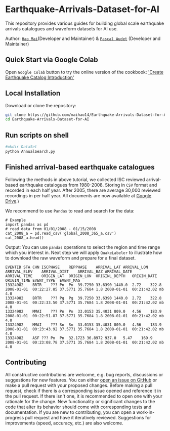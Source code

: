 # Earthquake-Arrivals-Dataset-for-AI
This repository provides various guides for building global scale earthquake arrivals catalogues and waveform datasets for AI use.

Author: [`Hao Mai`](https://www.uogeophysics.com/authors/mai/)(Developer and Maintainer)
 & [`Pascal Audet`](https://www.uogeophysics.com/authors/admin/) (Developer and Maintainer)

## Quick Start via Google Colab
Open `Google Colab` button to try the online version of the cookbook: ['Create Earthquake Catalog Introduction'](https://github.com/maihao14/Earthquake-Arrivals-Dataset-for-AI/blob/main/QuakeLabeler_with_Colab.ipynb)

## Local Installation
Download or clone the repository:
```bash
git clone https://github.com/maihao14/Earthquake-Arrivals-Dataset-for-AI.git
cd Earthquake-Arrivals-Dataset-for-AI
```

## Run scripts on shell
```bash
#mkdir DataSet
python AnnualSearch.py
```

## Finished arrival-based earthquake catalogues
Following the methods in above tutorial, we collected ISC reviewed arrival-based earthquake catalogues from 1980-2008. Storing in `CSV` format and recorded in each half year. After 2005, there are average 30,000 reviewed recordings in per half year. All documents are now available at [Google Drive](https://drive.google.com/drive/folders/1-4kHuYSwfNshdBsIdOsNkH5cPIgANOO5?usp=sharing).\\

We recommend to use `Pandas` to read and search for the data:

```
# Example
import pandas as pd
# read data from 01/01/2008 - 01/15/2008
cat_2008_a = pd.read_csv('global_2008_365_a.csv')
cat_2008_a.head()
```

Output:
You can use `pandas` operations to select the region and time range which you interest in. Next step we will apply `QuakeLabeler` to illustrate how to download the raw waveform and prepare for a final dataset.

```
EVENTID	STA	CHN	ISCPHASE	REPPHASE	ARRIVAL_LAT	ARRIVAL_LON	ARRIVAL_ELEV	ARRIVAL_DIST	ARRIVAL_BAZ	ARRIVAL_DATE	ARRIVAL_TIME	ORIGIN_LAT	ORIGIN_LON	ORIGINL_DEPTH	ORIGIN_DATE	ORIGIN_TIME	EVENT_TYPE	EVENT_MAG
13324982	BRTR	???	Pn	Pn	39.7250	33.6390	1440.0	2.72	322.8	2008-01-01	00:22:27.85	37.5771	35.7684	1.8	2008-01-01	00:21:42.02	mb	4.0
13324982	BRTR	???	Pg	Pg	39.7250	33.6390	1440.0	2.72	322.8	2008-01-01	00:22:33.50	37.5771	35.7684	1.8	2008-01-01	00:21:42.02	mb	4.0
13324982	MMAI	???	Pn	Pn	33.0153	35.4031	809.0	4.56	183.9	2008-01-01	00:22:51.87	37.5771	35.7684	1.8	2008-01-01	00:21:42.02	mb	4.0
13324982	MMAI	???	Sn	Sn	33.0153	35.4031	809.0	4.56	183.9	2008-01-01	00:23:43.92	37.5771	35.7684	1.8	2008-01-01	00:21:42.02	mb	4.0
13324982	ASF	???	Pn	Pn	32.1723	36.8972	937.0	5.47	169.9	2008-01-01	00:23:08.78	37.5771	35.7684	1.8	2008-01-01	00:21:42.02	mb	4.0
```








## Contributing

All constructive contributions are welcome, e.g. bug reports, discussions or suggestions for new features. You can either [open an issue on GitHub](https://github.com/maihao14/Earthquake-Arrivals-Dataset-for-AI/issues) or make a pull request with your proposed changes. Before making a pull request, check if there is a corresponding issue opened and reference it in the pull request. If there isn't one, it is recommended to open one with your rationale for the change. New functionality or significant changes to the code that alter its behavior should come with corresponding tests and documentation. If you are new to contributing, you can open a work-in-progress pull request and have it iteratively reviewed. Suggestions for improvements (speed, accuracy, etc.) are also welcome.
